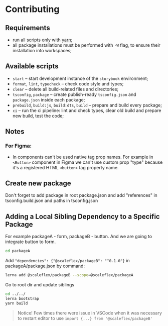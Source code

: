 # Contributing

## Requirements

- run all scripts only with [yarn](https://yarnpkg.com/);
- all package installations must be performed with `-W` flag, to ensure their installation into workspaces;

## Available scripts

- `start` – start development instance of the `storybook` environment;
- `format`, `lint`, `typecheck` – check code style and types;
- `clear` – delete all build-related files and directories;
- `tsconfig`, `package` – create publish-ready `tsconfig.json` and `package.json` inside each package;
- `prebuild`, `build:js`, `build:dts`, `build` – prepare and build every package;
- `ci` – run the ci pipeline: lint and check types, clear old build and prepare new build, test the code;




## Notes

### For Figma:
- In components can't be used native tag prop names. For example in `<Button>` component in Figma we can't use custom prop "type" because it's a registered HTML `<button>` tag property name.



## Create new package
Don't forget to add package in root package.json and add "references" in tsconfig.build.json and paths in tsconfig.json


## Adding a Local Sibling Dependency to a Specific Package

For example packageA - form, packageB - button. And we are going to integrate button to form.
```bash
cd packageA
```

Add `"dependencies": {"@scaleflex/packageB": "^0.1.0"}` in packageA/package.json by command:
```bash
lerna add @scaleflex/packageB --scope=@scaleflex/packageA
```

Go to root dir and update siblings
```bash
cd ../../
lerna bootstrap
yarn build
```

> Notice! Few times there were issue in VSCode when it was necessary to restart editor to use `import {...} from '@scaleflex/packageB'`

